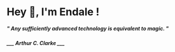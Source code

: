 <h1 title="head"> Hey 👋, I'm Endale !</h1>

**<h5><i>" Any sufficiently advanced technology is equivalent to magic. "</i></h5>**

*<b>___ Arthur C. Clarke ___</b>*

